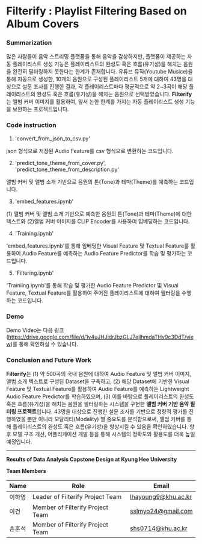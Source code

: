 # Filterify : Playlist Filtering Based on Album Covers

### Summarization

많은 사람들이 음악 스트리밍 플랫폼을 통해 음악을 감상하지만, 플랫폼이 제공하는 자동 플레이리스트 생성 기능은 플레이리스트의 완성도 혹은 흐름(유기성)을 해치는 음원을 완전히 필터링하지 못한다는 한계가 존재합니다. 유튜브 뮤직(Youtube Musice)을 통해 자동으로 생성한, 10개의 음원으로 구성된 플레이리스트 5개에 대하여 43명을 대상으로 설문 조사를 진행한 결과, 각 플레이리스트마다 평균적으로 약 2~3곡이 해당 플레이리스트의 완성도 혹은 흐름(유기성)을 해치는 음원으로 선택받았습니다. **Filterify**는 앨범 커버 이미지를 활용하여, 앞서 논한 한계를 가지는 자동 플레이리스트 생성 기능을 보완하는 프로젝트입니다. 


### Code instruction

1. 'convert_from_json_to_csv.py'

json 형식으로 저장된 Audio Feature를 csv 형식으로 변환하는 코드입니다. 

2. 'predict_tone_theme_from_cover.py', 'predict_tone_theme_from_description.py'

앨범 커버 및 앨범 소개 기반으로 음원의 톤(Tone)과 테마(Theme)를 예측하는 코드입니다.

3. 'embed_features.ipynb'

(1) 앨범 커버 및 앨범 소개 기반으로 예측한 음원의 톤(Tone)과 테마(Theme)에 대한 텍스트와 (2)앨범 커버 이미지를 CLIP Encoder를 사용하여 임베딩하는 코드입니다.

4. 'Training.ipynb'

'embed_features.ipynb'를 통해 임베딩한 Visual Feature 및 Textual Feature를 활용하여 Audio Feature를 예측하는 Audio Feature Predictor를 학습 및 평가하는 코드입니다.

5. 'Filtering.ipynb'

'Trainiing.ipynb'를 통해 학습 및 평가한 Audio Feature Predictor 및 Visual Feature, Textual Feature를 활용하여 주어진 플레이리스트에 대하여 필터링을 수행하는 코드입니다.


### Demo 

Demo Video는 다음 링크(https://drive.google.com/file/d/1v4uJHJidrJbzGLJ7ejlhmdaTHv9c3DdT/view)를 통해 확인하실 수 있습니다.


### Conclusion and Future Work

**Filterify**는 (1) 약 500곡의 국내 음원에 대하여 Audio Feature 및 앨범 커버 이미지, 앨범 소개 텍스트로 구성된 Dataset을 구축하고, (2) 해당 Dataset에 기반한 Visual Feature 및 Textual Feature를 활용하여 Audio Feature를 예측하는 Lightweight Audio Feature Predictor를 학습하였으며, (3) 이를 바탕으로 플레이리스트의 완성도 혹은 흐름(유기성)을 해치는 음원을 필터링하는 시스템을 구현한 **앨범 커버 기반 음악 필터링 프로젝트**입니다. 43명을 대상으로 진행한 설문 조사를 기반으로 정량적 평가를 진행하였을 뿐만 아니라 모달리티(Modality) 별 중요도를 분석함으로써, 앨범 커버를 통해 플레이리스트의 완성도 혹은 흐름(유기성)을 향상시킬 수 있음을 확인하였습니다. 향후 모델 구조 개선, 어플리케이션 개발 등을 통해 시스템의 정확도와 활용도를 더욱 높일 예정입니다.

* * *

**Results of Data Analysis Capstone Design at Kyung Hee University**

**Team Members**  

| Name   | Role                             | Email                     |
|--------|----------------------------------|---------------------------|
| 이하영 | Leader of Filterify Project Team | lhayoung9@khu.ac.kr       |
| 이건   | Member of Filterify Project Team | sslmyo24@gmail.com        |
| 손훈석 | Member of Filterify Project Team | shs0714@khu.ac.kr         |
